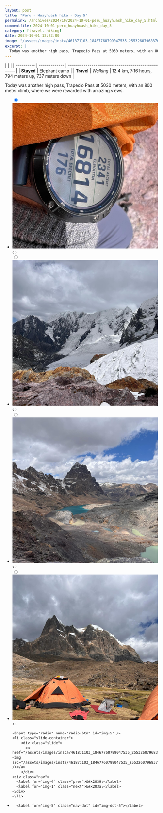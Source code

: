 ```yaml
---
layout: post
title: "Peru - Huayhuash hike - Day 5"
permalink: /archives/2024/10/2024-10-01-peru_huayhuash_hike_day_5.html
commentfile: 2024-10-01-peru_huayhuash_hike_day_5
category: [travel, hiking]
date: 2024-10-01 12:22:00
image: "/assets/images/insta/461871103_18467760799047535_2553260796837004788_n_18054840676846271.jpg"
excerpt: |
  Today was another high pass, Trapecio Pass at 5030 meters, with an 800 meter climb.
---
```


|            |               |
| ---------- | ------------- | --------------------------------------------------- |
| **Stayed** | Elephant camp |
| **Travel** | _Walking_     | 12.4 km, 7:16 hours, 794 meters up, 737 meters down |

Today was another high pass, Trapecio Pass at 5030 meters, with an 800 meter climb, where we were rewarded with amazing views.

<ul class="slides">
    <input type="radio" name="radio-btn" id="img-1" checked="checked" />
    <li class="slide-container">
        <div class="slide">
          <a href="/assets/images/insta/461853208_18467760823047535_9118498806041080330_n_17871659316127192.jpg"><img src="/assets/images/insta/461853208_18467760823047535_9118498806041080330_n_17871659316127192.jpg" /></a>
        </div>
    <div class="nav">
      <label for="img-5" class="prev">&#x2039;</label>
      <label for="img-2" class="next">&#x203a;</label>
    </div>
    </li>
        <input type="radio" name="radio-btn" id="img-2"  />
    <li class="slide-container">
        <div class="slide">
          <a href="/assets/images/insta/462337748_18467760835047535_6387482249352408730_n_17865102474241143.jpg"><img src="/assets/images/insta/462337748_18467760835047535_6387482249352408730_n_17865102474241143.jpg" /></a>
        </div>
    <div class="nav">
      <label for="img-1" class="prev">&#x2039;</label>
      <label for="img-3" class="next">&#x203a;</label>
    </div>
    </li>
        <input type="radio" name="radio-btn" id="img-3"  />
    <li class="slide-container">
        <div class="slide">
          <a href="/assets/images/insta/461746664_18467760868047535_6738232052801007521_n_17932946447817572.jpg"><img src="/assets/images/insta/461746664_18467760868047535_6738232052801007521_n_17932946447817572.jpg" /></a>
        </div>
    <div class="nav">
      <label for="img-2" class="prev">&#x2039;</label>
      <label for="img-4" class="next">&#x203a;</label>
    </div>
    </li>
        <input type="radio" name="radio-btn" id="img-4"  />
    <li class="slide-container">
        <div class="slide">
          <a href="/assets/images/insta/462094871_18467760859047535_8786572615768981983_n_17927259824953293.jpg"><img src="/assets/images/insta/462094871_18467760859047535_8786572615768981983_n_17927259824953293.jpg" /></a>
        </div>
    <div class="nav">
      <label for="img-3" class="prev">&#x2039;</label>
      <label for="img-5" class="next">&#x203a;</label>
    </div>
    </li>
    
    <input type="radio" name="radio-btn" id="img-5" />
    <li class="slide-container">
        <div class="slide">
          <a href="/assets/images/insta/461871103_18467760799047535_2553260796837004788_n_18054840676846271.jpg"><img src="/assets/images/insta/461871103_18467760799047535_2553260796837004788_n_18054840676846271.jpg" /></a>
        </div>
    <div class="nav">
      <label for="img-4" class="prev">&#x2039;</label>
      <label for="img-1" class="next">&#x203a;</label>
    </div>
    </li>
			
<li class="nav-dots">
      <label for="img-1" class="nav-dot" id="img-dot-1"></label>
      <label for="img-2" class="nav-dot" id="img-dot-2"></label>
      <label for="img-3" class="nav-dot" id="img-dot-3"></label>
      <label for="img-4" class="nav-dot" id="img-dot-4"></label>

      <label for="img-5" class="nav-dot" id="img-dot-5"></label>

</li>
</ul>
